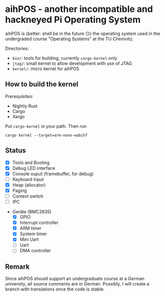# aihPOS - another incompatible and hackneyed Pi Operating System

aihPOS is (better: shell be in the future :smirk:) the operating system used in the undergraded course "Operating Systems" at the TU Chemnitz.

Directories:
- `bin/`: tools for building; currently `cargo-kernel` only
- `jtag/`: small kernel to allow development with use of JTAG
- `kernel/`: micro kernel for aihPOS

## How to build the kernel ##
Prerequisites: 
- Nightly Rust
- Cargo
- Xargo

Put `cargo-kernel` in your path. Then run
```
cargo kernel --target=arm-none-eabihf 
```

## Status
- [x] Tools and Booting
- [x] Debug LED interface
- [x] Console ouput (framebuffer, for debug)
- [ ] Keyboard input
- [x] Heap (allocator)
- [x] Paging
- [ ] Context switch
- [ ] IPC
- Geräte (BMC2835)
  - [x] GPIO
  - [x] Interrupt controller
  - [x] ARM timer
  - [x] System timer
  - [x] Mini Uart
  - [ ] Uart
  - [ ] DMA controller

## Remark
Since aihPOS should support an undergraduate course at a German university, all
source comments are in German. Possibly, I will create a branch with translations
once the code is stable.
